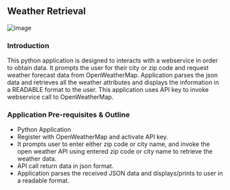 ## Weather Retrieval

![image](https://user-images.githubusercontent.com/44445092/125156013-e3b28100-e128-11eb-8616-a9ec2f9ba832.png)

### Introduction

This python application is designed to interacts with a webservice in order to obtain data. It prompts the user for their city or zip code and request weather forecast data from OpenWeatherMap. Application parses the json data and retrieves all the weather attributes and displays the information in a READABLE format to the user. This application uses API key to invoke webservice call to OpenWeatherMap. 

### Application Pre-requisites & Outline

- Python Application
- Register with OpenWeatherMap and activate API key.
- It prompts user to enter either zip code or city name, and invoke the open weather API using entered zip code or city name to retrieve the weather data.
- API call return data in json format. 
- Application parses the received JSON data and displays/prints to user in a readable format.

